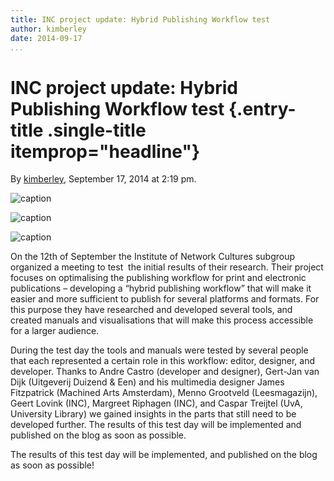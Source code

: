 ```yaml
---
title: INC project update: Hybrid Publishing Workflow test
author: kimberley
date: 2014-09-17
...
```


# INC project update: Hybrid Publishing Workflow test {.entry-title .single-title itemprop="headline"}

By [kimberley](http://networkcultures.org/digitalpublishing/author/kimberley/ "Posts by kimberley"),
September 17, 2014 at 2:19 pm.

![caption](imgs/IMG_2544.jpg)

![caption](imgs/IMG_2534.jpg)

![caption](imgs/IMG_2541.jpg)

On the 12th of September the Institute of Network Cultures subgroup
organized a meeting to test  the initial results of their research.
Their project focuses on optimalising the publishing workflow for print
and electronic publications – developing a “hybrid publishing workflow”
that will make it easier and more sufficient to publish for several
platforms and formats. For this purpose they have researched and
developed several tools, and created manuals and visualisations that
will make this process accessible for a larger audience.

During the test day the tools and manuals were tested by several people
that each represented a certain role in this workflow: editor, designer,
and developer. Thanks to Andre Castro (developer and designer), Gert-Jan
van Dijk (Uitgeverij Duizend & Een) and his multimedia designer James
Fitzpatrick (Machined Arts Amsterdam), Menno Grootveld (Leesmagazijn),
Geert Lovink (INC), Margreet Riphagen (INC), and Caspar Treijtel (UvA,
University Library) we gained insights in the parts that still need to
be developed further. The results of this test day will be implemented
and published on the blog as soon as possible.

The results of this test day will be implemented, and published on the
blog as soon as possible!

